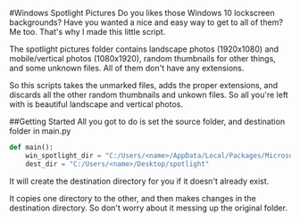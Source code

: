 #Windows Spotlight Pictures
Do you likes those Windows 10 lockscreen backgrounds? Have you wanted a nice and easy way to get to all of them? Me too. That's why I made this little script.

The spotlight pictures folder contains landscape photos (1920x1080) and mobile/vertical photos (1080x1920), random thumbnails for other things, and some unknown files. All of them don't have any extensions.

So this scripts takes the unmarked files, adds the proper extensions, and discards all the other random thumbnails and unkown files. So all you're left with is beautiful landscape and vertical photos.

##Getting Started
All you got to do is set the source folder, and destination folder in main.py
```python
def main():
	win_spotlight_dir = "C:/Users/<name>/AppData/Local/Packages/Microsoft.Windows.ContentDeliveryManager_cw5n1h2txyewy/LocalState/Assets"
	dest_dir = "C:/Users/<name>/Desktop/spotlight"
```
It will create the destination directory for you if it doesn't already exist.

It copies one directory to the other, and then makes changes in the destination directory. So don't worry about it messing up the original folder.